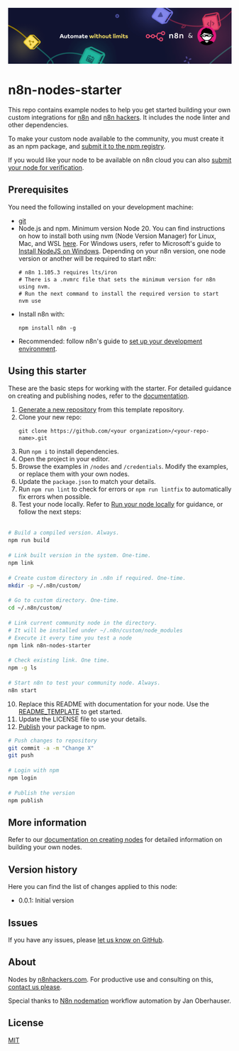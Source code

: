![Banner image](images/n8n-and-n8nhackers.png)

# n8n-nodes-starter

This repo contains example nodes to help you get started building your own custom integrations for [n8n](https://n8n.io) and [n8n hackers](https://n8nhackers.com). It includes the node linter and other dependencies.

To make your custom node available to the community, you must create it as an npm package, and [submit it to the npm registry](https://docs.npmjs.com/packages-and-modules/contributing-packages-to-the-registry).

If you would like your node to be available on n8n cloud you can also [submit your node for verification](https://docs.n8n.io/integrations/creating-nodes/deploy/submit-community-nodes/).

## Prerequisites

You need the following installed on your development machine:

* [git](https://git-scm.com/downloads)
* Node.js and npm. Minimum version Node 20. You can find instructions on how to install both using nvm (Node Version Manager) for Linux, Mac, and WSL [here](https://github.com/nvm-sh/nvm). For Windows users, refer to Microsoft's guide to [Install NodeJS on Windows](https://docs.microsoft.com/en-us/windows/dev-environment/javascript/nodejs-on-windows). Depending on your n8n version, one node version or another will be required to start n8n: 
	```
	# n8n 1.105.3 requires lts/iron
	# There is a .nvmrc file that sets the minimum version for n8n using nvm.
	# Run the next command to install the required version to start
	nvm use
	```
* Install n8n with:
  ```
  npm install n8n -g
  ```
* Recommended: follow n8n's guide to [set up your development environment](https://docs.n8n.io/integrations/creating-nodes/build/node-development-environment/).

## Using this starter

These are the basic steps for working with the starter. For detailed guidance on creating and publishing nodes, refer to the [documentation](https://docs.n8n.io/integrations/creating-nodes/).

1. [Generate a new repository](https://github.com/n8nhackers/n8n-nodes-starter/generate) from this template repository.
2. Clone your new repo:
   ```
   git clone https://github.com/<your organization>/<your-repo-name>.git
   ```
3. Run `npm i` to install dependencies.
4. Open the project in your editor.
5. Browse the examples in `/nodes` and `/credentials`. Modify the examples, or replace them with your own nodes.
6. Update the `package.json` to match your details.
7. Run `npm run lint` to check for errors or `npm run lintfix` to automatically fix errors when possible.
8. Test your node locally. Refer to [Run your node locally](https://docs.n8n.io/integrations/creating-nodes/test/run-node-locally/) for guidance, or follow the next steps:
```sh

# Build a compiled version. Always.
npm run build

# Link built version in the system. One-time.
npm link

# Create custom directory in .n8n if required. One-time.
mkdir -p ~/.n8n/custom/

# Go to custom directory. One-time.
cd ~/.n8n/custom/

# Link current community node in the directory. 
# It will be installed under ~/.n8n/custom/node_modules
# Execute it every time you test a node
npm link n8n-nodes-starter

# Check existing link. One time.
npm -g ls

# Start n8n to test your community node. Always.
n8n start
```
10. Replace this README with documentation for your node. Use the [README_TEMPLATE](README_TEMPLATE.md) to get started.
10. Update the LICENSE file to use your details.
11. [Publish](https://docs.npmjs.com/packages-and-modules/contributing-packages-to-the-registry) your package to npm.
```sh
# Push changes to repository
git commit -a -m "Change X"
git push

# Login with npm
npm login

# Publish the version
npm publish
```

## More information

Refer to our [documentation on creating nodes](https://docs.n8n.io/integrations/creating-nodes/) for detailed information on building your own nodes.

## Version history

Here you can find the list of changes applied to this node:
- 0.0.1: Initial version

## Issues

If you have any issues, please [let us know on GitHub](https://github.com/n8nhackers/n8n-nodes-brightdata/issues).

## About

Nodes by [n8nhackers.com](https://n8nhackers.com). For productive use and consulting on this, [contact us please](mailto:support@n8nhackers.com).

Special thanks to [N8n nodemation](https://n8n.io) workflow automation by Jan Oberhauser.

## License

[MIT](https://github.com/n8n-io/n8n-nodes-starter/blob/master/LICENSE.md)

